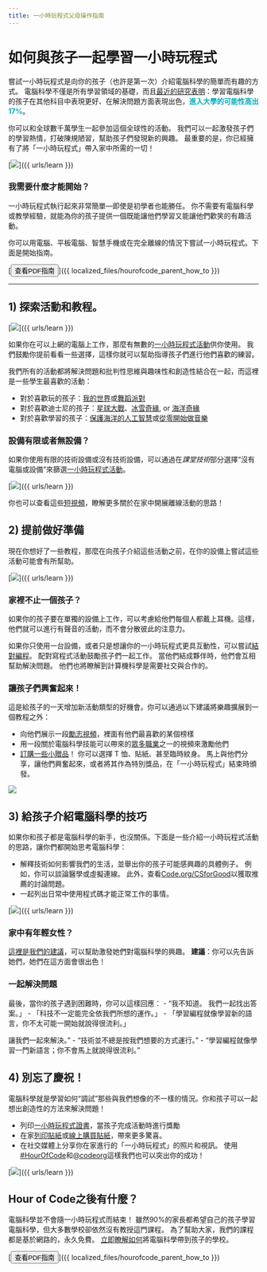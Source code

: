 ```yaml
---
title: 一小時玩程式父母操作指南
---
```


# 如何與孩子一起學習一小時玩程式

嘗試一小時玩程式是向你的孩子（也許是第一次）介紹電腦科學的簡單而有趣的方式。 電腦科學不僅是所有學習領域的基礎，而且[最近的研究表明](https://medium.com/@codeorg/cs-helps-students-outperform-in-school-college-and-workplace-66dd64a69536)：學習電腦科學的孩子在其他科目中表現更好、在解決問題方面表現出色，<font color="00adbc"><b>進入大學的可能性高出17%</b></font>。 

你可以和全球數千萬學生一起參加這個全球性的活動。 我們可以一起激發孩子們的學習熱情，打破陳規陋習，幫助孩子們發現新的興趣。 最重要的是，你已經擁有了將「一小時玩程式」帶入家中所需的一切！ 

[![](/images/fit-600/Marketing/mother-helping-her-daughter-use-a-laptop-4260325.jpg)]({{ urls/learn }})

<h3>我需要什麼才能開始？  </h3>

一小時玩程式執行起來非常簡單—即使是初學者也能勝任。 你不需要有電腦科學或教學經驗，就能為你的孩子提供一個既能讓他們學習又能讓他們歡笑的有趣活動。 

你可以用電腦、平板電腦、智慧手機或在完全離線的情況下嘗試一小時玩程式。下面是開始指南。

[<button>查看PDF指南</button>]({{ localized_files/hourofcode_parent_how_to }})

* * *

## 1) 探索活動和教程。 

[![](/images/tutorials.png)]({{ urls/learn }})

如果你在可以上網的電腦上工作，那麼有無數的[一小時玩程式活動](https://hourofcode.com/us/learn)供你使用。 我們鼓勵你提前看看一些選擇，這樣你就可以幫助指導孩子們進行他們喜歡的練習。 

我們所有的活動都將解決問題和批判性思維與趣味性和創造性結合在一起，而這裡是一些學生最喜歡的活動： 

- 對於喜歡玩的孩子：[我的世界](https://code.org/minecraft)或[舞蹈派對](https://code.org/dance)
- 對於喜歡迪士尼的孩子：[星球大戰](https://code.org/starwars)、[冰雪奇緣](https://studio.code.org/s/frozen/lessons/1/levels/1), or [海洋奇緣](https://partners.disney.com/hour-of-code?cds&cmp=vanity%7Cnatural%7Cus%7Cmoanahoc%7C)
- 對於喜歡學習的孩子：[保護海洋的人工智慧](https://code.org/oceans)或[從零開始做音樂](https://scratch.mit.edu/projects/editor/?tutorial=music&utm_source=codeorg) 

<h3>設備有限或者無設備？  </h3>

如果你使用有限的技術設備或沒有技術設備，可以通過在*課堂技術*部分選擇“沒有電腦或設備”來篩選[一小時玩程式活動](https://hourofcode.com/us/learn)。

[![](/images/Marketing/filtering-activities-hoc.jpg)]({{ urls/learn }})

你也可以查看這些[短視頻](https://www.youtube.com/playlist?list=PLzdnOPI1iJNcpfa4LtbaIl35gqir_5XUu)，瞭解更多關於在家中開展離線活動的思路！

## 2) 提前做好準備 

現在你想好了一些教程，那麼在向孩子介紹這些活動之前，在你的設備上嘗試這些活動可能會有所幫助。 

[![](/images/fit-600/Marketing/father-and-children-looking-at-a-laptop-4260749.jpg)]({{ urls/learn }})

<h3>  家裡不止一個孩子？  </h3>

<p>如果你的孩子要在單獨的設備上工作，可以考慮給他們每個人都戴上耳機。這樣，他們就可以進行有聲音的活動，而不會分散彼此的注意力。</p>

<p>如果你只使用一台設備，或者只是想讓你的一小時玩程式更具互動性，可以嘗試<a href="https://www.youtube.com/watch?v=vgkahOzFH2Q">結對編程</a>。 配對寫程式活動鼓勵孩子們一起工作。   當他們結成夥伴時，他們會互相幫助解決問題。   他們也將瞭解到計算機科學是需要社交與合作的。</p>

<h3>讓孩子們興奮起來！   </h3>

這是給孩子的一天增加新活動類型的好機會。你可以通過以下建議將樂趣擴展到一個教程之外：

- 向他們展示一段[勵志視頻](https://www.youtube.com/playlist?list=PLzdnOPI1iJNcadqJAZnbDYShie4gLZQQJ)，裡面有他們最喜歡的某個榜樣
- 用一段關於電腦科學技能可以帶來的[眾多職業](https://www.youtube.com/playlist?list=PLzdnOPI1iJNfpD8i4Sx7U0y2MccnrNZuP)之一的視頻來激勵他們
- [訂購一些小贈品](https://store.code.org/)！ 你可以選擇 T 恤、貼紙、甚至臨時紋身。 馬上與他們分享，讓他們興奮起來，或者將其作為特別獎品，在「一小時玩程式」結束時頒發。 

<a href="https://store.code.org/" target="_blank"><img src="/images/fit-500/Marketing/hourofcodestore.jpg"></a>

## 3) 給孩子介紹電腦科學的技巧 

如果你和孩子都是電腦科學的新手，也沒關係。下面是一些介紹一小時玩程式活動的思路，讓你們都開始思考電腦科學：

- 解釋技術如何影響我們的生活，並舉出你的孩子可能感興趣的具體例子。 例如，你可以談論醫學或虛擬連線。 此外，查看[Code.org/CSforGood](https://code.org/csforgood)以獲取推薦的討論問題。
- 一起列出日常中使用程式碼才能正常工作的事情。 

[![](/images/fit-600/Marketing/girl-sitting-on-sofa-while-using-tablet-computer-4144035.jpg)]({{ urls/learn }})

<h3>家中有年輕女性？</h3>

<a href="https://code.org/girls">這裡是我們的建議</a>，可以幫助激發她們對電腦科學的興趣。 **建議**：你可以先告訴她們，她們在這方面會很出色！

<h3>一起解決問題  </h3>

最後，當你的孩子遇到困難時，你可以這樣回應： - “我不知道。 我們一起找出答案。」 - 「科技不一定能完全依我們所想的運作。」 - 「學習編程就像學習新的語言，你不太可能一開始就說得很流利。」

讓我們一起來解決。” - “技術並不總是按我們想要的方式運行。” - “學習編程就像學習一門新語言；你不會馬上就說得很流利。”

## 4) 別忘了慶祝！ 

電腦科學就是學習如何“調試”那些與我們想像的不一樣的情況。你和孩子可以一起想出創造性的方法來解決問題！

- 列印[一小時玩程式證書](https://staging.code.org/certificates)，當孩子完成活動時進行獎勵
- 在家[列印貼紙](https://staging.hourofcode.com/us/promote/resources#stickers)或[線上購買貼紙](https://store.code.org/)，帶來更多驚喜。
- 在社交媒體上分享你在家進行的「一小時玩程式」的照片和視訊。 使用[#HourOfCode](https://twitter.com/hashtag/hourofcode)和[@codeorg](https://twitter.com/codeorg)這樣我們也可以突出你的成功！

[![](/images/fit-600/Marketing/g8TUlHzF.jpeg)]({{ urls/learn }})

<h2>Hour of Code之後有什麼？</h2>

電腦科學並不會隨一小時玩程式而結束！ 雖然90%的家長都希望自己的孩子學習電腦科學，但大多數學校卻依然沒有教授這門課程。 為了幫助大家，我們的課程都是基於網路的，永久免費。 [立即瞭解如何](https://code.org/yourschool)將電腦科學帶到孩子的學校。

[<button>查看PDF指南</button>]({{ localized_files/hourofcode_parent_how_to }})